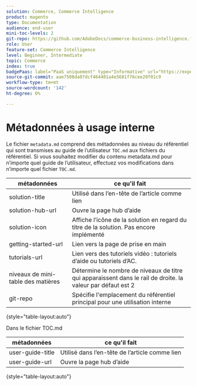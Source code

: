 ```yaml
---
solution: Commerce, Commerce Intelligence
product: magento
type: Documentation
audience: end-user
mini-toc-levels: 2
git-repo: https://github.com/AdobeDocs/commerce-business-intelligence.fr-FR
role: User
feature-set: Commerce Intelligence
level: Beginner, Intermediate
topic: Commerce
index: true
badgePaas: label="PaaS uniquement" type="Informative" url="https://experienceleague.adobe.com/fr/docs/commerce/user-guides/product-solutions" tooltip="S’applique uniquement aux projets Adobe Commerce on Cloud (infrastructure PaaS gérée par Adobe) et aux projets On-premise."
source-git-commit: aae7508da07dcf464401a4e5681f76cee20f01c9
workflow-type: tm+mt
source-wordcount: '142'
ht-degree: 0%

---
```



# Métadonnées à usage interne

Le fichier `metadata.md` comprend des métadonnées au niveau du référentiel qui sont transmises au guide de l’utilisateur `TOC.md` aux fichiers du référentiel. Si vous souhaitez modifier du contenu metadata.md pour n’importe quel guide de l’utilisateur, effectuez vos modifications dans n’importe quel fichier `TOC.md`.

| métadonnées | ce qu&#39;il fait |
|--- |--- |
| solution-title | Utilisé dans l’en-tête de l’article comme lien |
| solution-hub-url | Ouvre la page hub d’aide |
| solution-icon | Affiche l’icône de la solution en regard du titre de la solution. Pas encore implémenté |
| getting-started-url | Lien vers la page de prise en main |
| tutorials-url | Lien vers des tutoriels vidéo : tutoriels d’aide ou tutoriels d’AC. |
| niveaux de mini-table des matières | Détermine le nombre de niveaux de titre qui apparaissent dans le rail de droite. la valeur par défaut est 2 |
| git-repo | Spécifie l&#39;emplacement du référentiel principal pour une utilisation interne |

{style="table-layout:auto"}

Dans le fichier TOC.md

| métadonnées | ce qu&#39;il fait |
|--- |--- |
| user-guide-title | Utilisé dans l’en-tête de l’article comme lien |
| user-guide-url | Ouvre la page hub d’aide |

{style="table-layout:auto"}
